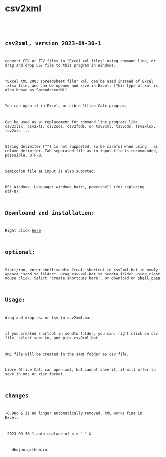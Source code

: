 # csv2xml
<code>
<pre>

## csv2xml, version 2023-09-30-1

convert CSV or TSV files to "Excel xml files" using command line, 
or drag and drop CSV file to this program in Windows.

"Excel XML 2003 spreadsheet file" xml, can be used instead of Excel .xlsx file,
and can be opened and save in Excel.
(This type of xml is also known as SpreadsheetML)

You can open it in Excel, or Libre Office Calc program.

Can be used as an replacement for command line programs like csv2xlsx, csv2xls, 
csv2ods, csv2fods, or tsv2xml, tsv2ods, tsv2xlsx, tsv2xls ...

String delimiter ("") is not supported, so be careful when using , as column delimiter.
Tab separated file as in input file is recommended, if posssible. UTF-8.

Semicolon file as input is also suported.

OS: Windows.
Language: windows batch, powershell (for replacing utf-8)


## Downloand and installation: 
Right click [here](https://raw.githubusercontent.com/dbojan/csv2xml/main/csv2xml.bat)

## optional:
Start/run, enter shell:sendto
Create shortcut to csv2xml.bat in newly opened "send to folder". 
Drag csv2xml.bat to sendto folder using right mouse click. 
Select 'create shortcuts here'.
or download on [shell_open_sendto_folder.bat](https://raw.githubusercontent.com/dbojan/csv2xml/main/shell_open_sendto_folder.bat)


## Usage:
drag and drop csv or tsv to csv2xml.bat

if you created shortcut in sendto folder, you can:
right click on csv file, 
select send to, 
and pick csv2xml.bat

XML file will be created in the same folder as csv file.


Libre Office Calc can open xml, but cannot save it, it will offer to save in ods or xlsx format.


## changes
-0.98c
 & is no longer automatically removed. XML works fine in Excel.
 
-2023-09-30-1
 auto replace of < > ' " &


--
dbojan.github.io